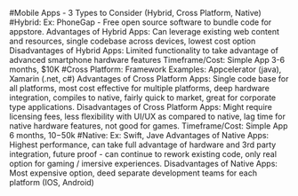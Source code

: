 #Mobile Apps - 3 Types to Consider (Hybrid, Cross Platform, Native)
#Hybrid:
  Ex: PhoneGap - Free open source software to bundle code for appstore.
  Advantages of Hybrid Apps: Can leverage existing web content and resources, single codebase across devices, lowest cost option
  Disadvantages of Hybrid Apps: Limited functionality to take advantage of advanced smartphone hardware features
  Timeframe/Cost: Simple App 3-6 months, $10K
#Cross Platform:
  Framework Examples: Appcelerator (java), Xamarin (.net, c#)
  Advantages of Cross Platform Apps: Single code base for all platforms, most cost effective for multiple platforms, deep hardware integration, compiles to native, fairly quick to market, great for corporate type applications.
  Disadvantages of Cross Platform Apps: Might require licensing fees, less flexibility with UI/UX as compared to native, lag time for native hardware features, not good for games.
  Timeframe/Cost: Simple App 6 months, $10-$50k
#Native:
  Ex: Swift, Jave
  Advantages of Native Apps: Highest performance, can take full advantage of hardware and 3rd party integration, future proof - can continue to rework existing code, only real option for gaming / imersive experiences.
  Disadvantages of Native Apps: Most expensive option, deed separate development teams for each platform (IOS, Android)
